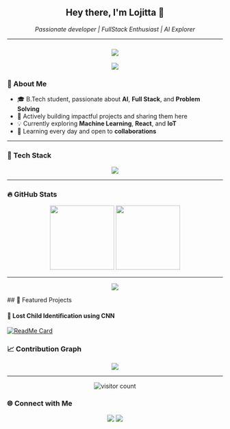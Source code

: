 <!-- 👋 Animated Intro -->
<h2 align="center">Hey there, I'm Lojitta 👋</h2>
<p align="center">
  <em>Passionate developer | FullStack Enthusiast | AI Explorer</em>
</p>

---
<h3 align="center">
  <img src="https://readme-typing-svg.herokuapp.com?font=Fira+Code&pause=1000&color=F7B3D4&center=true&vCenter=true&width=435&lines=Passionate+Developer;Python+%7C+ML+%7C+AI+Explorer;Always+learning+new+things" />
</h3>
<p align="center">
  <img src="https://github-profile-trophy.vercel.app/?username=Lojitta&theme=flat&row=1&margin-w=15&no-frame=true&no-bg=true"/>
</p>

### 🧠 About Me
- 🎓 B.Tech student, passionate about **AI**, **Full Stack**, and **Problem Solving**
- 💼 Actively building impactful projects and sharing them here
- 💡 Currently exploring **Machine Learning**, **React**, and **IoT**
- 🌱 Learning every day and open to **collaborations**

---

### 🚀 Tech Stack
<p align="center">
  <img src="https://skillicons.dev/icons?i=python,java,html,css,js,react,nodejs,mysql,git,github,vscode&perline=6" />
</p>

---

### 🔥 GitHub Stats
<p align="center">
  <img src="https://github-readme-stats.vercel.app/api?username=Lojitta&show_icons=true&theme=calm" height="150"/>
  <img src="https://github-readme-stats.vercel.app/api/top-langs/?username=Lojitta&layout=compact&theme=calm" height="150"/>
</p>

---
<p align="center">
  <img src="https://github-readme-streak-stats.herokuapp.com/?user=Lojitta&theme=calm" />
</p>
## 🚨 Featured Projects

#### 🧠 Lost Child Identification using CNN
[![ReadMe Card](https://github-readme-stats.vercel.app/api/pin/?username=Lojitta&repo=lost-child-detection&theme=calm)](https://github.com/Lojitta/lost-child-detection)

### 📈 Contribution Graph
<p align="center">
  <img src="https://github-readme-activity-graph.vercel.app/graph?username=Lojitta&theme=react-dark&area=true" />
</p>

---
<p align="center">
  <img src="https://komarev.com/ghpvc/?username=Lojitta&style=flat-square&color=blue" alt="visitor count"/>
</p>


### 🌐 Connect with Me
<p align="center">
  <a href="www.linkedin.com/in/lojitta-r"><img src="https://img.shields.io/badge/LinkedIn-blue?logo=linkedin&style=for-the-badge"></a>
  <a href="mailto:lojitta.12@gmail.com"><img src="https://img.shields.io/badge/Gmail-red?logo=gmail&style=for-the-badge"></a>
</p>


<!---
Lojitta/Lojitta is a ✨ special ✨ repository because its `README.md` (this file) appears on your GitHub profile.
You can click the Preview link to take a look at your changes.
--->
